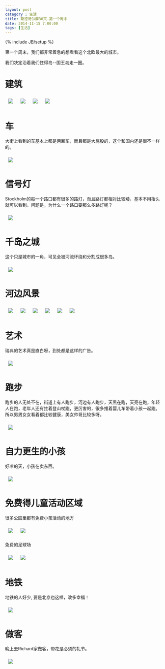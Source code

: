 ```yaml
---
layout: post
category : 生活
title: 斯德哥尔摩30天-第一个周末
date: 2014-11-15 7:00:00
tags: [生活]
---
```

{% include JB/setup %}

<style type="text/css">
  



img {	
    margin: 10px;
    max-width: 600px; 

       
	}

</style>
第一个周末，我们都非常着急的想看看这个北欧最大的城市。

我们决定沿着我们住得岛--国王岛走一圈。

# 建筑


<img  src="/assets/images/stockholm/20141115/1.jpg"/>

<img  src="/assets/images/stockholm/20141115/2.jpg"/>

<img  src="/assets/images/stockholm/20141115/3.jpg"/>

<img  src="/assets/images/stockholm/20141115/4.jpg"/>


# 车

大街上看到的车基本上都是两厢车，而且都是大屁股的，这个和国内还是很不一样的。


<img  src="/assets/images/stockholm/20141115/5.jpg"/>

# 信号灯

Stockholm的每一个路口都有很多的路灯，而且路灯都相对比较矮，基本不用抬头就可以看到。问题是，为什么一个路口要那么多路灯呢？

<img  src="/assets/images/stockholm/20141115/6.jpg"/>

# 千岛之城

这个只是城市的一角，可见全被河流环绕和分割成很多岛。

<img  src="/assets/images/stockholm/20141115/20.jpg"/>

# 河边风景


<img  src="/assets/images/stockholm/20141115/7.jpg"/>

<img  src="/assets/images/stockholm/20141115/8.jpg"/>

<img  src="/assets/images/stockholm/20141115/9.jpg"/>

<img  src="/assets/images/stockholm/20141115/10.jpg"/>

<img  src="/assets/images/stockholm/20141115/11.jpg"/>

<img  src="/assets/images/stockholm/20141115/12.jpg"/>


# 艺术

瑞典的艺术真是直白呀，到处都是这样的广告。

<img  src="/assets/images/stockholm/20141115/13.jpg"/>

# 跑步

跑步的人无处不在，街道上有人跑步，河边有人跑步，天黑在跑，天亮在跑，年轻人在跑，老年人还有拄着登山杖跑，更厉害的，很多推着婴儿车带着小孩一起跑。所以男男女女看着都比较健康，美女帅哥比较多呀。

<img  src="/assets/images/stockholm/20141115/16.JPG"/>


# 自力更生的小孩

好冷的天，小孩在卖东西。

<img  src="/assets/images/stockholm/20141115/17.JPG"/>


# 免费得儿童活动区域

很多公园里都有免费小孩活动的地方

<img  src="/assets/images/stockholm/20141115/18.JPG"/>
<img  src="/assets/images/stockholm/20141115/22.jpg"/>

免费的足球场

<img  src="/assets/images/stockholm/20141115/19.JPG"/>
<img  src="/assets/images/stockholm/20141115/23.jpg"/>

# 地铁

地铁的人好少, 要是北京也这样，改多幸福！

<img  src="/assets/images/stockholm/20141115/21.jpg"/>

# 做客

晚上去Richard家做客，带花是必须的礼节。

<img  src="/assets/images/stockholm/20141115/24.jpg"/>










